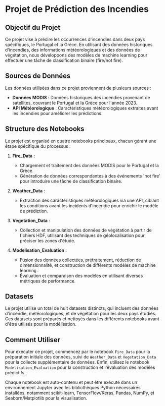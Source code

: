 # Projet de Prédiction des Incendies

## Objectif du Projet

Ce projet vise à prédire les occurrences d'incendies dans deux pays spécifiques, le Portugal et la Grèce. En utilisant des données historiques d'incendies, des informations météorologiques et des données de végétation, nous développons des modèles de machine learning pour effectuer une tâche de classification binaire (fire/not fire).

## Sources de Données

Les données utilisées dans ce projet proviennent de plusieurs sources :

- **Données MODIS** : Données historiques des incendies provenant de satellites, couvrant le Portugal et la Grèce pour l'année 2023.
- **API Météorologique** : Caractéristiques météorologiques extraites avant les incendies pour améliorer les prédictions.

## Structure des Notebooks

Le projet est organisé en quatre notebooks principaux, chacun gérant une étape spécifique du processus :

1. **Fire_Data** :
   - Chargement et traitement des données MODIS pour le Portugal et la Grèce.
   - Génération de données correspondantes à des événements 'not fire' pour introduire une tâche de classification binaire.

2. **Weather_Data** :
   - Extraction des caractéristiques météorologiques via une API, ciblant les conditions avant les incidents d'incendie pour enrichir le modèle de prédiction.

3. **Vegetation_Data** :
   - Collection et manipulation des données de végétation à partir de fichiers HDF, utilisant des techniques de géolocalisation pour préciser les zones d'étude.

4. **Modelisation_Evaluation** :
   - Fusion des données collectées, prétraitement, réduction de dimensionnalité, et construction de différents modèles de machine learning.
   - Évaluation et comparaison des modèles en utilisant diverses métriques de performance.

## Datasets

Le projet utilise un total de huit datasets distincts, qui incluent des données d'incendie, météorologiques, et de végétation pour les deux pays étudiés. Ces datasets sont préparés et nettoyés dans les différents notebooks avant d'être utilisés pour la modélisation.

## Comment Utiliser

Pour exécuter ce projet, commencez par le notebook `Fire_Data` pour la préparation initiale des données, suivi de `Weather_Data` et `Vegetation_Data` pour la collecte supplémentaire de données. Enfin, utilisez le notebook `Modelisation_Evaluation` pour la construction et l'évaluation des modèles prédictifs.

Chaque notebook est auto-contenu et peut être exécuté dans un environnement Jupyter avec les bibliothèques Python nécessaires installées, notamment scikit-learn, TensorFlow/Keras, Pandas, NumPy, et Seaborn/Matplotlib pour la visualisation.


